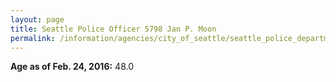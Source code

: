 ```yaml
---
layout: page
title: Seattle Police Officer 5798 Jan P. Moon
permalink: /information/agencies/city_of_seattle/seattle_police_department/copbook/5798/
---
```


**Age as of Feb. 24, 2016:** 48.0
